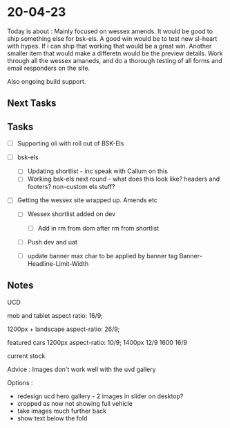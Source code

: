 # 20-04-23

Today is about : Mainly focused on wessex amends. It would be good to ship something else for bsk-els. A good win would be to test new sl-heart with hypes. If i can ship that working that would be a great win. Another smaller item that would make a differetn would be the preview details.
Work through all the wessex amaneds, and do a thorough testing of all forms and email responders on the site.

Also ongoing build support.

## Next Tasks


## Tasks
- [ ] Supporting oli with roll out of BSK-Els

- [ ] bsk-els
  - [ ] Updating shortlist - inc speak with Callum on this
  - [ ] Working bsk-els next round - what does this look like? headers and footers? non-custom els stuff?

- [ ] Getting the wessex site wrapped up. Amends etc
  - [ ] Wessex shortlist added on dev
    - [ ] Add in rm from dom after rm from shortlist
  - [ ] Push dev and uat
  - [ ] update banner max char to be applied by banner tag
        Banner-Headline-Limit-Width



## Notes
UCD


mob and tablet
aspect ratio: 16/9;

1200px + landscape
aspect-ratio: 26/9;

featured cars
1200px
aspect-ratio: 10/9;
1400px
12/9
1600
16/9

current stock


Advice :
Images don't work well with the uvd gallery

Options :
- redesign ucd hero gallery - 2 images in slider on desktop?
- cropped as now not showing full vehicle
- take images much further back
- show text below the fold
